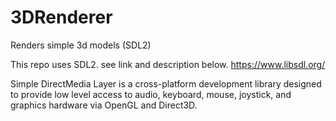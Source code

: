 # 3DRenderer
Renders simple 3d models (SDL2)

This repo uses SDL2.
see link and description below.
https://www.libsdl.org/

Simple DirectMedia Layer is a cross-platform development library designed
to provide low level access to audio, keyboard, mouse, joystick, and graphics
hardware via OpenGL and Direct3D.

